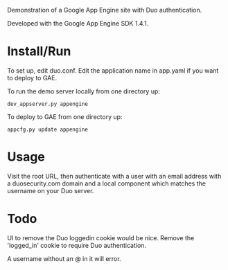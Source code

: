 Demonstration of a Google App Engine site with Duo authentication.

Developed with the Google App Engine SDK 1.4.1.

# Install/Run

To set up, edit duo.conf.  Edit the application name in app.yaml if you want
to deploy to GAE.

To run the demo server locally from one directory up:

    dev_appserver.py appengine

To deploy to GAE from one directory up:

    appcfg.py update appengine

# Usage

Visit the root URL, then authenticate with a user with an email address
with a duosecurity.com domain and a local component which matches the
username on your Duo server.

# Todo

UI to remove the Duo loggedin cookie would be nice.  Remove the 'logged_in'
cookie to require Duo authentication.

A username without an @ in it will error.

